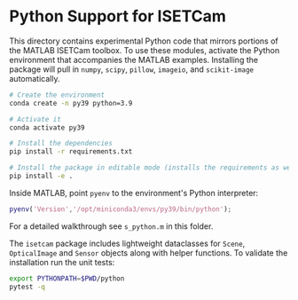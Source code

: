 # Python Support for ISETCam

This directory contains experimental Python code that mirrors portions of the
MATLAB ISETCam toolbox.  To use these modules, activate the Python environment
that accompanies the MATLAB examples. Installing the package will pull in
`numpy`, `scipy`, `pillow`, `imageio`, and `scikit-image` automatically.

```bash
# Create the environment
conda create -n py39 python=3.9

# Activate it
conda activate py39

# Install the dependencies
pip install -r requirements.txt

# Install the package in editable mode (installs the requirements as well)
pip install -e .
```

Inside MATLAB, point `pyenv` to the environment's Python interpreter:

```matlab
pyenv('Version','/opt/miniconda3/envs/py39/bin/python');
```

For a detailed walkthrough see `s_python.m` in this folder.

The ``isetcam`` package includes lightweight dataclasses for ``Scene``,
``OpticalImage`` and ``Sensor`` objects along with helper functions.  To
validate the installation run the unit tests:

```bash
export PYTHONPATH=$PWD/python
pytest -q
```

